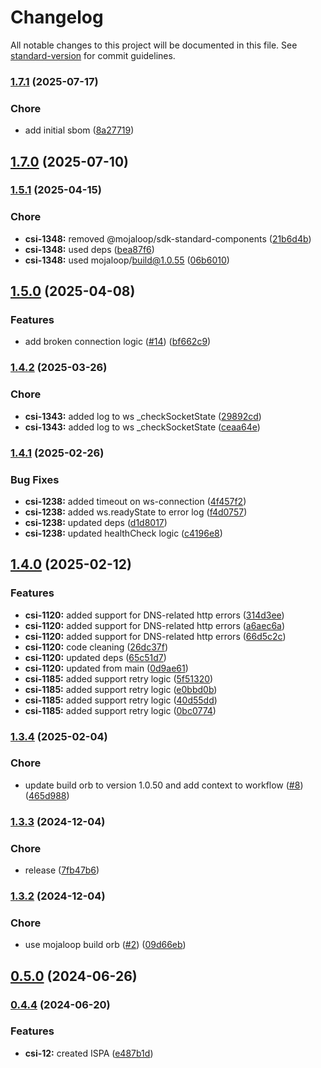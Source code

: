 # Changelog

All notable changes to this project will be documented in this file. See [standard-version](https://github.com/conventional-changelog/standard-version) for commit guidelines.

### [1.7.1](https://github.com/mojaloop/inter-scheme-proxy-adapter/compare/v1.7.0...v1.7.1) (2025-07-17)


### Chore

* add initial sbom ([8a27719](https://github.com/mojaloop/inter-scheme-proxy-adapter/commit/8a2771969e70f77a41e98a78e1f1878b7d696df1))

## [1.7.0](https://github.com/mojaloop/inter-scheme-proxy-adapter/compare/v1.7.0-snapshot.7...v1.7.0) (2025-07-10)

### [1.5.1](https://github.com/mojaloop/inter-scheme-proxy-adapter/compare/v1.5.0...v1.5.1) (2025-04-15)


### Chore

* **csi-1348:** removed @mojaloop/sdk-standard-components ([21b6d4b](https://github.com/mojaloop/inter-scheme-proxy-adapter/commit/21b6d4b17b2dbaac8ecf806b321b08c317ae42bb))
* **csi-1348:** used deps ([bea87f6](https://github.com/mojaloop/inter-scheme-proxy-adapter/commit/bea87f6cf6d10d710e1f4e96358da35506ea394b))
* **csi-1348:** used mojaloop/build@1.0.55 ([06b6010](https://github.com/mojaloop/inter-scheme-proxy-adapter/commit/06b6010727348b6bb24c18f7eb915adf4a87ce86))

## [1.5.0](https://github.com/mojaloop/inter-scheme-proxy-adapter/compare/v1.4.2...v1.5.0) (2025-04-08)


### Features

* add broken connection logic ([#14](https://github.com/mojaloop/inter-scheme-proxy-adapter/issues/14)) ([bf662c9](https://github.com/mojaloop/inter-scheme-proxy-adapter/commit/bf662c95c2ffb38a6a9c6c60d7d3270be8ce061b))

### [1.4.2](https://github.com/mojaloop/inter-scheme-proxy-adapter/compare/v1.4.1...v1.4.2) (2025-03-26)


### Chore

* **csi-1343:** added log to ws _checkSocketState ([29892cd](https://github.com/mojaloop/inter-scheme-proxy-adapter/commit/29892cde04c61f236d970e68811b65037e1d65eb))
* **csi-1343:** added log to ws _checkSocketState ([ceaa64e](https://github.com/mojaloop/inter-scheme-proxy-adapter/commit/ceaa64ecc6b86542b239188f160a1ca657f73fe8))

### [1.4.1](https://github.com/mojaloop/inter-scheme-proxy-adapter/compare/v1.4.0...v1.4.1) (2025-02-26)


### Bug Fixes

* **csi-1238:** added timeout on ws-connection ([4f457f2](https://github.com/mojaloop/inter-scheme-proxy-adapter/commit/4f457f2b2af07170806c351e6528f625c80a74dd))
* **csi-1238:** added ws.readyState to error log ([f4d0757](https://github.com/mojaloop/inter-scheme-proxy-adapter/commit/f4d075766344eb19d116516db089b30c5dc6f450))
* **csi-1238:** updated deps ([d1d8017](https://github.com/mojaloop/inter-scheme-proxy-adapter/commit/d1d80174205e356f983e0b8ccd68f957ac479924))
* **csi-1238:** updated healthCheck logic ([c4196e8](https://github.com/mojaloop/inter-scheme-proxy-adapter/commit/c4196e80b93b695cef716eff71f61698773e0ac8))

## [1.4.0](https://github.com/mojaloop/inter-scheme-proxy-adapter/compare/v1.3.4...v1.4.0) (2025-02-12)


### Features

* **csi-1120:** added support for DNS-related http errors ([314d3ee](https://github.com/mojaloop/inter-scheme-proxy-adapter/commit/314d3ee07b83e6d095ec7b0e213f1a0887dcc378))
* **csi-1120:** added support for DNS-related http errors ([a6aec6a](https://github.com/mojaloop/inter-scheme-proxy-adapter/commit/a6aec6af67805cb0873cc1f9ffe0cff3b95aed09))
* **csi-1120:** added support for DNS-related http errors ([66d5c2c](https://github.com/mojaloop/inter-scheme-proxy-adapter/commit/66d5c2cb8c3d46c268d957810f71a857ab0ff2de))
* **csi-1120:** code cleaning ([26dc37f](https://github.com/mojaloop/inter-scheme-proxy-adapter/commit/26dc37f4d5141bf22832bb921d7800fdb96c2338))
* **csi-1120:** updated deps ([65c51d7](https://github.com/mojaloop/inter-scheme-proxy-adapter/commit/65c51d7628fd3f84b1a1f2a31d06033340ab5673))
* **csi-1120:** updated from main ([0d9ae61](https://github.com/mojaloop/inter-scheme-proxy-adapter/commit/0d9ae618a17c27290aced39044f18efb971f4f59))
* **csi-1185:** added support retry logic ([5f51320](https://github.com/mojaloop/inter-scheme-proxy-adapter/commit/5f51320fa18e33987da6f47f2568c6e62cf35028))
* **csi-1185:** added support retry logic ([e0bbd0b](https://github.com/mojaloop/inter-scheme-proxy-adapter/commit/e0bbd0b4b0c2a9ef620146dd71c85845802fb99d))
* **csi-1185:** added support retry logic ([40d55dd](https://github.com/mojaloop/inter-scheme-proxy-adapter/commit/40d55ddf5051937bb1f857738328ca883b95ab1e))
* **csi-1185:** added support retry logic ([0bc0774](https://github.com/mojaloop/inter-scheme-proxy-adapter/commit/0bc077401c0ff0d90c35abec600580395b0c0ed4))

### [1.3.4](https://github.com/mojaloop/inter-scheme-proxy-adapter/compare/v1.3.3...v1.3.4) (2025-02-04)


### Chore

* update build orb to version 1.0.50 and add context to workflow ([#8](https://github.com/mojaloop/inter-scheme-proxy-adapter/issues/8)) ([465d988](https://github.com/mojaloop/inter-scheme-proxy-adapter/commit/465d988dafd2cc187642eed6b23a36fced94b846))

### [1.3.3](https://github.com/mojaloop/inter-scheme-proxy-adapter/compare/v1.3.2...v1.3.3) (2024-12-04)


### Chore

* release ([7fb47b6](https://github.com/mojaloop/inter-scheme-proxy-adapter/commit/7fb47b6dfeb51302999952f7dcfccee6e0d62bbb))

### [1.3.2](https://github.com/mojaloop/inter-scheme-proxy-adapter/compare/v1.3.0-snapshot.8...v1.3.2) (2024-12-04)


### Chore

* use mojaloop build orb ([#2](https://github.com/mojaloop/inter-scheme-proxy-adapter/issues/2)) ([09d66eb](https://github.com/mojaloop/inter-scheme-proxy-adapter/commit/09d66ebb8baa63d84bde8417167dd0c02719a15b))

## [0.5.0](https://github.com/infitx-org/inter-scheme-proxy-adapter/compare/v0.5.0-snapshot.1...v0.5.0) (2024-06-26)

### [0.4.4](https://github.com/infitx-org/inter-scheme-proxy-adapter/compare/main...feat/csi-48) (2024-06-20)


### Features

* **csi-12:** created ISPA ([e487b1d](https://github.com/infitx-org/inter-scheme-proxy-adapter/commit/e487b1dbd7cc400f629c6afe22352997e8702b69))
